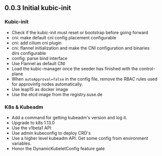 
## 0.0.3 Initial kubic-init
### Kubic-init
- Check if the kubic-init must reset or bootstrap before going forward
- cni: make default cni config placement configurable
- cni: add cilium cni plugin
- cni: flannel initialization and make the CNI configuration and binaries dirs configurable
- config: parse bind interface
- Use Flannel as default CNI
- Load the kubic-manager once the seeder has finished with the control-plane
- When `autoApproval=false` in the config file, remove the RBAC rules used for approvinfg nodes automatically.
- Use leap15 as docker image
- Use the etcd image from the registry.suse.de

### K8s & Kubeadm
- Add a command for getting kubeadm's version and log it.
- Upgrade to k8s 1.13.0
- Use the v1beta1 API
- Use admin kubeconfig to deploy CRD's
- Use a higher level kubeadm API. Get some config from environment variables.
- Honor the DynamicKubeletConfig feature gate
